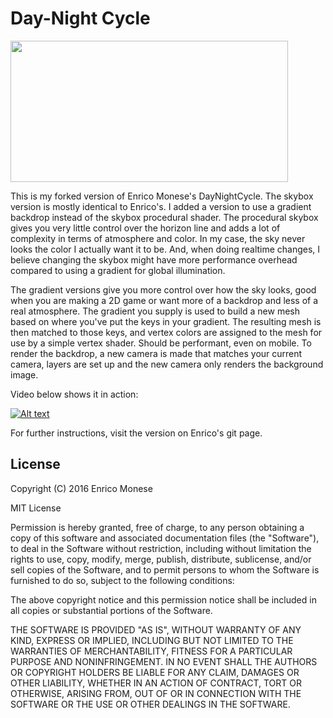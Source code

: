 # Day-Night Cycle

 <img src="/gradient.gif" height="226" width="444">

This is my forked version of Enrico Monese's DayNightCycle. The skybox version is mostly identical to Enrico's. I added a version to use a gradient backdrop instead of the skybox procedural shader. The procedural skybox gives you very little control over the horizon line and adds a lot of complexity in terms of atmosphere and color. In my case, the sky never looks the color I actually want it to be. And, when doing realtime changes, I believe changing the skybox might have more performance overhead compared to using a gradient for global illumination.

The gradient versions give you more control over how the sky looks, good when you are making a 2D game or want more of a backdrop and less of a real atmosphere. The gradient you supply is used to build a new mesh based on where you've put the keys in your gradient. The resulting mesh is then matched to those keys, and vertex colors are assigned to the mesh for use by a simple vertex shader. Should be performant, even on mobile.  To render the backdrop, a new camera is made that matches your current camera, layers are set up and the new camera only renders the background image.

Video below shows it in action:

[![Alt text](https://img.youtube.com/vi/2SMf9vSy2IQ/0.jpg)](https://www.youtube.com/watch?v=2SMf9vSy2IQ)

For further instructions, visit the version on Enrico's git page.

## License


Copyright (C) 2016 Enrico Monese

MIT License

Permission is hereby granted, free of charge, to any person obtaining a copy
of this software and associated documentation files (the "Software"), to deal
in the Software without restriction, including without limitation the rights
to use, copy, modify, merge, publish, distribute, sublicense, and/or sell
copies of the Software, and to permit persons to whom the Software is
furnished to do so, subject to the following conditions:

The above copyright notice and this permission notice shall be included in all
copies or substantial portions of the Software.

THE SOFTWARE IS PROVIDED "AS IS", WITHOUT WARRANTY OF ANY KIND, EXPRESS OR
IMPLIED, INCLUDING BUT NOT LIMITED TO THE WARRANTIES OF MERCHANTABILITY,
FITNESS FOR A PARTICULAR PURPOSE AND NONINFRINGEMENT. IN NO EVENT SHALL THE
AUTHORS OR COPYRIGHT HOLDERS BE LIABLE FOR ANY CLAIM, DAMAGES OR OTHER
LIABILITY, WHETHER IN AN ACTION OF CONTRACT, TORT OR OTHERWISE, ARISING FROM,
OUT OF OR IN CONNECTION WITH THE SOFTWARE OR THE USE OR OTHER DEALINGS IN THE
SOFTWARE.


